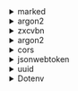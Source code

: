<details>
<summary>marked</summary>
  
## Marked
  
[![marked](https://snyk.io/advisor/npm-package/marked/badge.svg)](/advisor/npm-package/marked)

Marked parsed in markdown geschriebenen Text zu HTML.

### Alle Daten stand 30.06.23
- **License**: MIT<br>
- **Letzter Commit**: 4 Tage <br>
- **Letzter Release**: 20 Tage <br>
- **Aktivität**: Wie dem GitHub Repository zu entnehmen, wird das Projekt sehr aktiv weiter entwickelt.<br>
- **Community**: 160 Contributers<br>
- **Dowloads**: 6,195,795 pro Woche <br>

### Dependencies

Keine Dependecies


### Links
 > [Snyk](https://snyk.io/advisor/npm-package/marked) <br>
 > [NPM](https://www.npmjs.com/package/marked) <br>
 > [Github](https://github.com/markedjs/marked) <br>
 

### Begründung
Aufgrund der passenden Lizenz, der sehr hohen nachvollziehbaren Aktivität, der sehr froßen und aktiven Community, der hohen Verbreitung sowie keinen bekannten Sicherheitslücken haben wir uns für diese Dependency entschieden.
</details>

<details>
<summary>argon2</summary>
  
## Node-argon2
  
[![argon2](https://snyk.io/advisor/npm-package/argon2/badge.svg)](/advisor/npm-package/argon2)

Node Argon2 implementiert Argon2id, den von OWASP empfohlen Algorithmus zum Hashen von Passwörtern. Zudem hängt Node-argon2 den Passwörtern automatisch einen Salt an. 

### Alle Daten stand 30.06.23
- **License**: MIT<br>
- **Letzter Commit**: 4 Monate <br>
- **Letzter Release**: 6 Monate <br>
- **Aktivität**: Wie dem GitHub Repository zu entnehmen, hat das Projekt keine offenen Pullrequests oder Issues. Issues werden beantwortet. Insgesamt ist das Projekt aber nicht sehr aktiv.<br>
- **Community**: 40 Contributers<br>
- **Dowloads**: 131,487 pro Woche <br>

### Dependencies

- @mapbox/node-pre-gyp: [![@mapbox/node-pre-gyp](https://snyk.io/advisor/npm-package/@mapbox/node-pre-gyp/badge.svg)](/advisor/npm-package/@mapbox/node-pre-gyp)

- @phc/format: [![@phc/format](https://snyk.io/advisor/npm-package/@phc/format/badge.svg)](/advisor/npm-package/@phc/format)

- node-addon-api [![node-addon-api](https://snyk.io/advisor/npm-package/node-addon-api/badge.svg)](/advisor/npm-package/node-addon-api)

### Links
 > [Snyk](https://snyk.io/advisor/npm-package/argon2) <br>
 > [NPM](https://www.npmjs.com/package/argon2) <br>
 > [Github](https://github.com/ranisalt/node-argon2) <br>
 

### Begründung
Aufgrund der passenden Lizenz, der ausreichenden Aktivität, der hohen Verbreitung sowie keinen bekannten Sicherheitslücken haben wir uns für diese Dependency entschieden.
</details>
<details>
<summary>zxcvbn</summary>
  
## Zxcvbn 
  
[![@zxcvbn-ts/core](https://snyk.io/advisor/npm-package/@zxcvbn-ts/core/badge.svg)](/advisor/npm-package/@zxcvbn-ts/core)



Zxcvbn berechnet die Stärke eines Passworts und wird von OWASP für diesen Zweck empfohlen.

### Alle Daten stand 30.06.23
- **License**: MIT<br>
- **Letzter Commit**: Vor 10 Tagen <br>
- **Letzter Release**: 24 Tage <br>
- **Aktivität**: Wie dem GitHub Repository zu entnehmen, wird das Projekt aktiv weiter entwickelt. Issues werden bearbeitet.<br>
- **Community**: 60 Contributers<br>
- **Dowloads**: 68,759 pro Woche <br>

### Dependencies

fastest-levenshtein: [![fastest-levenshtein](https://snyk.io/advisor/npm-package/fastest-levenshtein/badge.svg)](/advisor/npm-package/fastest-levenshtein)


### Links
 > [Snyk](https://snyk.io/advisor/npm-package/fastest-levenshtein) <br>
 > [NPM](https://www.npmjs.com/package/fastest-levenshtein) <br>
 > [Github](https://github.com/ka-weihe/fastest-levenshtein) <br>
 

### Begründung
Aufgrund der passenden Lizenz, der guten nachvollziehbaren Aktivität, der recht hohen Verbreitung sowie keinen bekannten Sicherheitslücken haben wir uns für diese Dependency entschieden.
</details>

<details>
<summary>argon2</summary>
  
## Node-argon2
  
[![argon2](https://snyk.io/advisor/npm-package/argon2/badge.svg)](/advisor/npm-package/argon2)

Node Argon2 implementiert Argon2id, den von OWASP empfohlen Algorithmus zum Hashen von Passwörtern. Zudem hängt Node-argon2 den Passwörtern automatisch einen Salt an. 

### Alle Daten stand 30.06.23
- **License**: MIT<br>
- **Letzter Commit**: 4 Monate <br>
- **Letzter Release**: 6 Monate <br>
- **Aktivität**: Wie dem GitHub Repository zu entnehmen, hat das Projekt keine offenen Pullrequests oder Issues. Issues werden beantwortet. Insgesamt ist das Projekt aber nicht sehr aktiv.<br>
- **Community**: 40 Contributers<br>
- **Dowloads**: 131,487 pro Woche <br>

### Dependencies

- @mapbox/node-pre-gyp: [![@mapbox/node-pre-gyp](https://snyk.io/advisor/npm-package/@mapbox/node-pre-gyp/badge.svg)](/advisor/npm-package/@mapbox/node-pre-gyp)

- @phc/format: [![@phc/format](https://snyk.io/advisor/npm-package/@phc/format/badge.svg)](/advisor/npm-package/@phc/format)

- node-addon-api [![node-addon-api](https://snyk.io/advisor/npm-package/node-addon-api/badge.svg)](/advisor/npm-package/node-addon-api)

### Links
 > [Snyk](https://snyk.io/advisor/npm-package/argon2) <br>
 > [NPM](https://www.npmjs.com/package/argon2) <br>
 > [Github](https://github.com/ranisalt/node-argon2) <br>
 

### Begründung
Aufgrund der passenden Lizenz, der ausreichenden Aktivität, der hohen Verbreitung sowie keinen bekannten Sicherheitslücken haben wir uns für diese Dependency entschieden.
</details>

<details>
<summary>cors</summary>

## Cors
  
[![cors](https://snyk.io/advisor/npm-package/cors/badge.svg)](/advisor/npm-package/cors)

Cors implementiert eine Middleware, die Cross origin Ressource sharing ermöglicht, damit das Frontend auf Ressourcen des Servers zugegreiffen kann.

### Alle Daten stand 30.06.23
- **License**: MIT<br>
- **Letzter Commit**: 1 Jahr <br>
- **Letzter Release**: 5 Jahre <br>
- **Aktivität**: Wie dem GitHub Repository zu entnehmen, hat das Projekt in jüngerer Vergangeheit keine Aktivität.<br>
- **Community**: 40 Contributers<br>
- **Dowloads**: 10,152,038 pro Woche <br>

### Dependencies

- object-assign: [![object-assign](https://snyk.io/advisor/npm-package/object-assign/badge.svg)](/advisor/npm-package/object-assign)

- vary: [![vary](https://snyk.io/advisor/npm-package/vary/badge.svg)](/advisor/npm-package/vary)


### Links
 > [Snyk](https://snyk.io/advisor/npm-package/vary) <br>
 > [NPM](https://www.npmjs.com/package/vary) <br>
 > [Github](https://github.com/jshttp/vary) <br>
 

### Begründung
Aufgrund der passenden Lizenz, trotz der sehr geringen Aktivität, der hohen Verbreitung sowie keinen bekannten Sicherheitslücken haben wir uns für diese Dependency entschieden.
</details>

<details>
<summary>jsonwebtoken</summary>
  
## Jsonwebtoken
  
[![jsonwebtoken](https://snyk.io/advisor/npm-package/jsonwebtoken/badge.svg)](/advisor/npm-package/jsonwebtoken)

Jsonwebtoken implemetiert JSON Web Tokens. Erstellt die von uns für die Loginauthentifizierung genutzten JWTs und verifiziert diese.

### Alle Daten stand 30.06.23
- **License**: MIT<br>
- **Letzter Commit**: 3 Monate <br>
- **Letzter Release**: 6 Monate <br>
- **Aktivität**: Wie dem GitHub Repository zu entnehmen, hat das Projekt etwas Aktivität in letzter Zeit.<br>
- **Community**: 90 Contributers<br>
- **Dowloads**: 12,511,182 pro Woche <br>

### Dependencies

- jws: [![jws](https://snyk.io/advisor/npm-package/jws/badge.svg)](/advisor/npm-package/jws)

- lodash: [![lodash](https://snyk.io/advisor/npm-package/lodash/badge.svg)](/advisor/npm-package/lodash)

- ms: [![ms](https://snyk.io/advisor/npm-package/ms/badge.svg)](/advisor/npm-package/ms)

- semver: [![semver](https://snyk.io/advisor/npm-package/semver/badge.svg)](/advisor/npm-package/semver)


### Links
 > [Snyk](https://snyk.io/advisor/npm-package/jsonwebtoken) <br>
 > [NPM](https://www.npmjs.com/package/jsonwebtoken) <br>
 > [Github](https://github.com/auth0/node-jsonwebtoken) <br>
 

### Begründung
Aufgrund der passenden Lizenz, der ausreichenden Aktivität, der sehr hohen Verbreitung sowie keinen bekannten Sicherheitslücken haben wir uns für diese Dependency entschieden.
</details>


<details>
<summary>uuid</summary>

## Uuid
  
[![uuid](https://snyk.io/advisor/npm-package/uuid/badge.svg)](/advisor/npm-package/uuid)

UUID implementiert RFC4122 UUIDs in den Versionen 1-5. In diesem Projekt wird Version v4 benutzt um Notizen eindeutige nicht erratbare IDs zu geben. Dies ermöglicht, dass sichere teilen von Notitzen über die ID zB in Links.

### Alle Daten stand 30.06.23
- **License**: MIT<br>
- **Letzter Commit**: 2 Monate <br>
- **Letzter Release**: 10 Monate <br>
- **Aktivität**: Wie dem GitHub Repository zu entnehmen, hat das Projekt einige offene Pullrequests und Issues.<br>
- **Community**: 60 Contributers<br>
- **Dowloads**: 88,496,267 pro Woche <br>

### Dependencies

Keine Dependecies


### Links
 > [Snyk](https://snyk.io/advisor/npm-package/uuid) <br>
 > [NPM](https://www.npmjs.com/package/uuid) <br>
 > [Github](https://github.com/uuidjs/uuid) <br>
 

### Begründung
Aufgrund der passenden Lizenz, der ausreichenden Aktivität, der extrem hohen Verbreitung sowie keinen bekannten Sicherheitslücken haben wir uns für diese Dependency entschieden.
</details>

<details>
<summary>Dotenv</summary>

## dotenv
  
[![dotenv](https://snyk.io/advisor/npm-package/dotenv/badge.svg)](/advisor/npm-package/dotenv)

Dotenv ermöglicht das Laden von .env files in

### Alle Daten stand 30.06.23
- **License**: MIT<br>
- **Letzter Commit**: 2 Monate <br>
- **Letzter Release**: 10 Monate <br>
- **Aktivität**: Wie dem GitHub Repository zu entnehmen, hat das Projekt einige offene Pullrequests und Issues.<br>
- **Community**: 60 Contributers<br>
- **Dowloads**: 88,496,267 pro Woche <br>

### Dependencies

Keine Dependecies


### Links
 > [Snyk](https://snyk.io/advisor/npm-package/uuid) <br>
 > [NPM](https://www.npmjs.com/package/uuid) <br>
 > [Github](https://github.com/uuidjs/uuid) <br>
 

### Begründung
Aufgrund der passenden Lizenz, der ausreichenden Aktivität, der extrem hohen Verbreitung sowie keinen bekannten Sicherheitslücken haben wir uns für diese Dependency entschieden.
</details>
